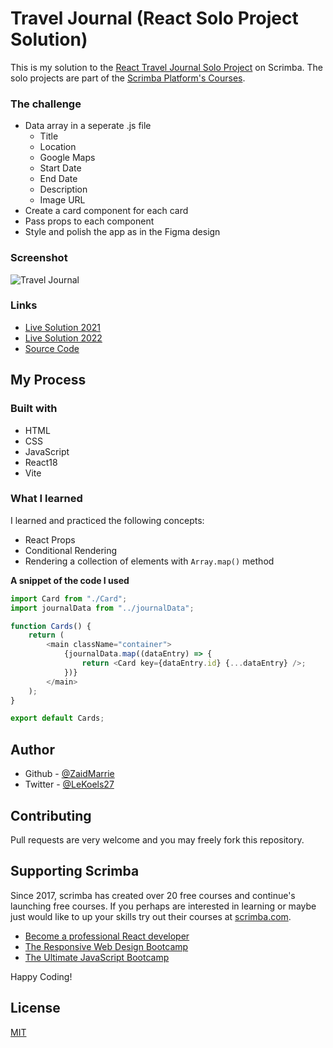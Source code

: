 # Travel Journal (React Solo Project Solution)

This is my solution to the [React Travel Journal Solo Project](https://scrimba.com/learn/learnreact/react-section-2-solo-project-co74f46f2b22693c5ea577559) on Scrimba. The solo projects are part of the [Scrimba Platform's Courses](https://scrimba.com/allcourses).

### The challenge

- Data array in a seperate .js file
  - Title
  - Location
  - Google Maps
  - Start Date
  - End Date
  - Description
  - Image URL
- Create a card component for each card
- Pass props to each component
- Style and polish the app as in the Figma design

### Screenshot

![Travel Journal](https://user-images.githubusercontent.com/84665360/145719487-483f07ca-bad8-468c-86cb-62899af4f113.png)

### Links

- [Live Solution 2021](https://6317060a39ad20000866af14--zaids-travel-journal.netlify.app/)
- [Live Solution 2022](https://zaids-travel-journal.netlify.app/)
- [Source Code](https://github.com/ZaidMarrie/travel-journal-solo-project)

## My Process

### Built with

- HTML
- CSS
- JavaScript
- React18
- Vite

### What I learned

I learned and practiced the following concepts:

- React Props
- Conditional Rendering
- Rendering a collection of elements with `Array.map()` method

**A snippet of the code I used**

```javascript
import Card from "./Card";
import journalData from "../journalData";

function Cards() {
	return (
		<main className="container">
			{journalData.map((dataEntry) => {
				return <Card key={dataEntry.id} {...dataEntry} />;
			})}
		</main>
	);
}

export default Cards;
```

## Author

- Github - [@ZaidMarrie](https://github.com/ZaidMarrie)
- Twitter - [@LeKoels27](https://twitter.com/LeKoels27)

## Contributing

Pull requests are very welcome and you may freely fork this repository.

## Supporting Scrimba

Since 2017, scrimba has created over 20 free courses and continue's launching free courses. If you perhaps are interested in learning or maybe just would like to up your skills try out their courses at [scrimba.com](www.scrimba.com).

- [Become a professional React developer](https://scrimba.com/course/greact)
- [The Responsive Web Design Bootcamp](https://scrimba.com/course/gresponsive)
- [The Ultimate JavaScript Bootcamp](https://scrimba.com/course/gjavascript)

Happy Coding!

## License

[MIT](https://choosealicense.com/licenses/mit/)
